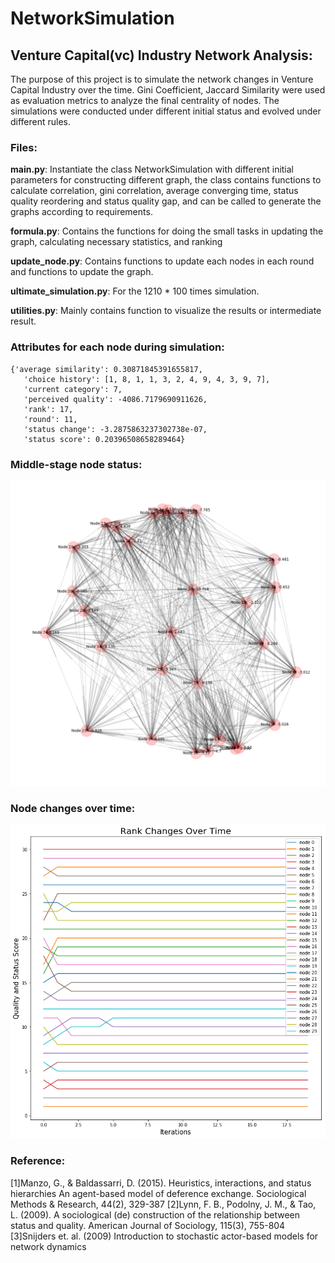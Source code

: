 # NetworkSimulation

## Venture Capital(vc) Industry Network Analysis:

The purpose of this project is to simulate the network changes in Venture Capital Industry over the time. Gini Coefficient, Jaccard Similarity were used as evaluation metrics to analyze the final centrality of nodes. The simulations were conducted under different initial status and evolved under different rules.

### Files:

**main.py**: Instantiate the class NetworkSimulation with different initial parameters for constructing different graph, 
the class contains functions to calculate correlation, gini correlation, average converging time, status quality reordering
and status quality gap, and can be called to generate the graphs according to requirements.

**formula.py**: Contains the functions for doing the small tasks in updating the graph, calculating necessary statistics, and ranking

**update_node.py**: Contains functions to update each nodes in each round and functions to update the graph.

**ultimate_simulation.py**: For the 1210 * 100 times simulation.

**utilities.py**: Mainly contains function to visualize the results or intermediate result.

### Attributes for each node during simulation:
```
{'average similarity': 0.30871845391655817,
   'choice history': [1, 8, 1, 1, 3, 2, 4, 9, 4, 3, 9, 7],
   'current category': 7,
   'perceived quality': -4086.7179690911626,
   'rank': 17,
   'round': 11,
   'status change': -3.2875863237302738e-07,
   'status score': 0.20396508658289464}
```

### Middle-stage node status:
<img src='nodegraph.png' width='600'>

### Node changes over time:
<img src='rankchanges.png' width='600'>

### Reference:
[1]Manzo, G., & Baldassarri, D. (2015). Heuristics, interactions, and status hierarchies An agent-based model of deference exchange. Sociological Methods & Research, 44(2), 329-387
[2]Lynn, F. B., Podolny, J. M., & Tao, L. (2009). A sociological (de) construction of the relationship between status and quality. American Journal of Sociology, 115(3), 755-804
[3]Snijders et. al. (2009) Introduction to stochastic actor-based models for network dynamics
